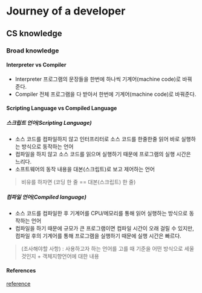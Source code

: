 # Journey of a developer

## CS knowledge

### Broad knowledge

#### Interpreter vs Compiler
- Interpreter
프로그램의 문장들을 한번에 하나씩 기계어(machine code)로 바꿔준다.
- Compiler
전체 프로그램을 다 받아서 한번에 기계어(machine code)로 바꿔준다.

#### Scripting Language vs Compiled Language
##### 스크립트 언어(Scripting Language)
- 소스 코드를 컴파일하지 않고 인터프리터로 소스 코드를 한줄한줄 읽어 바로 실행하는 방식으로 동작하는 언어
- 컴파일을 하지 않고 소스 코드를 읽으며 실행하기 때문에 프로그램의 실행 시간은 느리다.
- 소프트웨어의 동작 내용을 대본(스크립트)로 보고 제어하는 언어
> 비유를 하자면 (코딩 한 줄 == 대본(스크립트) 한 줄)

##### 컴파일 언어(Compiled language)
- 소스 코드를 컴파일한 후 기계어를 CPU/메모리를 통해 읽어 실행하는 방식으로 동작하는 언어
- 컴파일을 하기 때문에 규모가 큰 프로그램이면 컴파일 시간이 오래 걸릴 수 있지만, 컴파일 후의 기계어를 통해 프로그램을 실행하기 때문에 실행 시간은 빠르다.

> (조사해야할 사항) : 사용하고자 하는 언어를 고를 때 기준을 어떤 방식으로 세울 것인지 + 객체지향언어에 대한 내용

#### References
[reference](https://velog.io/@damiano1027/CS-%EC%8A%A4%ED%81%AC%EB%A6%BD%ED%8A%B8-%EC%96%B8%EC%96%B4-vs-%EC%BB%B4%ED%8C%8C%EC%9D%BC-%EC%96%B8%EC%96%B4)
